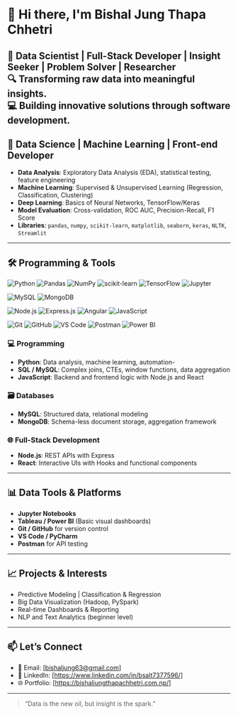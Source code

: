 # 👋 Hi there, I'm Bishal Jung Thapa Chhetri

🎯 **Data Scientist | Full-Stack Developer | Insight Seeker | Problem Solver | Researcher**  
🔍 **Transforming raw data into meaningful insights.**  
💻 **Building innovative solutions through software development.**  
---

## 🧠 Data Science | Machine Learning | Front-end Developer

- **Data Analysis**: Exploratory Data Analysis (EDA), statistical testing, feature engineering
- **Machine Learning**: Supervised & Unsupervised Learning (Regression, Classification, Clustering)
- **Deep Learning**: Basics of Neural Networks, TensorFlow/Keras
- **Model Evaluation**: Cross-validation, ROC AUC, Precision-Recall, F1 Score
- **Libraries**: `pandas`, `numpy`, `scikit-learn`, `matplotlib`, `seaborn`, `keras`, `NLTK`, `Streamlit`

---

## 🛠️ Programming & Tools
<!-- 🧠 Data Science & Machine Learning -->
![Python](https://img.shields.io/badge/-Python-3776AB?style=for-the-badge&logo=python&logoColor=white)
![Pandas](https://img.shields.io/badge/-Pandas-150458?style=for-the-badge&logo=pandas&logoColor=white)
![NumPy](https://img.shields.io/badge/-NumPy-013243?style=for-the-badge&logo=numpy&logoColor=white)
![scikit-learn](https://img.shields.io/badge/-Scikit--Learn-F7931E?style=for-the-badge&logo=scikit-learn&logoColor=white)
![TensorFlow](https://img.shields.io/badge/-TensorFlow-FF6F00?style=for-the-badge&logo=tensorflow&logoColor=white)
![Jupyter](https://img.shields.io/badge/-Jupyter-F37626?style=for-the-badge&logo=jupyter&logoColor=white)

<!-- 🗃️ Databases -->
![MySQL](https://img.shields.io/badge/-MySQL-4479A1?style=for-the-badge&logo=mysql&logoColor=white)
![MongoDB](https://img.shields.io/badge/-MongoDB-47A248?style=for-the-badge&logo=mongodb&logoColor=white)

<!-- 🌐 Full Stack Web Development -->
![Node.js](https://img.shields.io/badge/-Node.js-339933?style=for-the-badge&logo=node.js&logoColor=white)
![Express.js](https://img.shields.io/badge/-Express.js-000000?style=for-the-badge&logo=express&logoColor=white)
![Angular](https://img.shields.io/badge/-React-20232A?style=for-the-badge&logo=react&logoColor=61DAFB)
![JavaScript](https://img.shields.io/badge/-JavaScript-F7DF1E?style=for-the-badge&logo=javascript&logoColor=black)

<!-- 🧰 Tools & Platforms -->
![Git](https://img.shields.io/badge/-Git-F05032?style=for-the-badge&logo=git&logoColor=white)
![GitHub](https://img.shields.io/badge/-GitHub-181717?style=for-the-badge&logo=github&logoColor=white)
![VS Code](https://img.shields.io/badge/-VS%20Code-007ACC?style=for-the-badge&logo=visual-studio-code&logoColor=white)
![Postman](https://img.shields.io/badge/-Postman-FF6C37?style=for-the-badge&logo=postman&logoColor=white)
![Power BI](https://img.shields.io/badge/-PowerBI-F2C811?style=for-the-badge&logo=powerbi&logoColor=black)

### 💻 Programming
- **Python**: Data analysis, machine learning, automation-
- **SQL / MySQL**: Complex joins, CTEs, window functions, data aggregation
- **JavaScript**: Backend and frontend logic with Node.js and React

### 🗃️ Databases
- **MySQL**: Structured data, relational modeling
- **MongoDB**: Schema-less document storage, aggregation framework

### 🌐 Full-Stack Development
- **Node.js**: REST APIs with Express
- **React**: Interactive UIs with Hooks and functional components

---

## 📊 Data Tools & Platforms
- **Jupyter Notebooks**
- **Tableau / Power BI** (Basic visual dashboards)
- **Git / GitHub** for version control
- **VS Code / PyCharm**
- **Postman** for API testing

---

## 📈 Projects & Interests
- Predictive Modeling | Classification & Regression
- Big Data Visualization (Hadoop, PySpark)
- Real-time Dashboards & Reporting
- NLP and Text Analytics (beginner level)

---

## 📫 Let’s Connect
- 📧 Email: [bishaljung63@gmail.com]  
- 🔗 LinkedIn: [https://www.linkedin.com/in/bsalt7377596/]
- 🌐 Portfolio: [https://bishaljungthapachhetri.com.np/]

---

> “Data is the new oil, but insight is the spark.”
